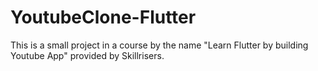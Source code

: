 # YoutubeClone-Flutter
This is a small project in a course by the name "Learn Flutter by building Youtube App" provided by Skillrisers.
